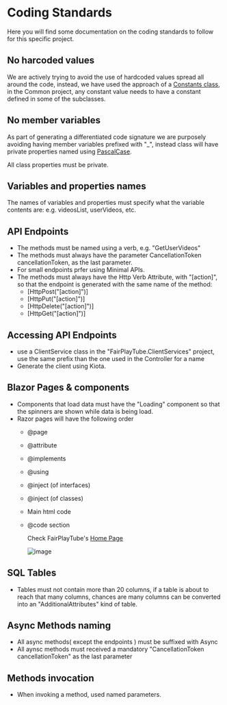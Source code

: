 # Coding Standards

Here you will find some documentation on the coding standards to follow for this specific project.

## No harcoded values
We are actively trying to avoid the use of hardcoded values spread all around the code, instead, we have used the approach of a [Constants class](src/FairPlayCombinedSln/FairPlayCombined.Common/Constants.cs), 
in the Common project, any constant value needs to have a constant defined in some of the subclasses.

## No member variables
As part of generating a differentiated code signature we are purposely avoiding having member variables prefixed with "_", instead class will have private properties named using [PascalCase](https://www.theserverside.com/definition/Pascal-case).

All class properties must be private.

## Variables and properties names
The names of variables and properties must specify what the variable contents are: e.g. videosList, userVideos, etc.

## API Endpoints
* The methods must be named using a verb, e.g. "GetUserVideos"
* The methods must always have the parameter CancellationToken cancellationToken, as the last parameter.
* For small endpoints prfer using Minimal APIs.
* The methods must always have the Http Verb Attribute, with "[action]", so that the endpoint is generated with the same name of the method:
  * [HttpPost("[action]")]
  * [HttpPut("[action]")]
  * [HttpDelete("[action]")]
  * [HttpGet("[action]")]

## Accessing API Endpoints
* use a ClientService class in the "FairPlayTube.ClientServices" project, use the same prefix than the one used in the Controller for a name
* Generate the client using Kiota.

## Blazor Pages & components
* Components that load data must have the "Loading" component so that the spinners are shown while data is being load.
* Razor pages will have the following order
  * @page
  * @attribute
  * @implements
  * @using
  * @inject (of interfaces)
  * @inject (of classes)
  * Main html code
  * @code section
 
    Check FairPlayTube's [Home Page](https://github.com/pticostaricags/FairPlayCombined/blob/main/src/FairPlayCombinedSln/FairPlayTube.SharedUI/Components/Pages/Home.razor)
    
    ![image](https://github.com/user-attachments/assets/90ec002a-c77d-4116-8cf8-8a4f3808cb89)


## SQL Tables
* Tables must not contain more than 20 columns, if a table is about to reach that many columns, chances are many columns can be converted into an "AdditionalAttributes" kind of table.

## Async Methods naming
* All async methods( except the endpoints ) must be suffixed with Async
* All aynsc methods must received a mandatory "CancellationToken cancellationToken" as the last parameter

## Methods invocation
* When invoking a method, used named parameters.
